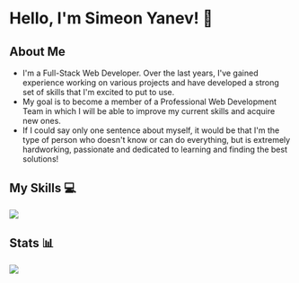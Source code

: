 # Hello, I'm Simeon Yanev! 👋

## About Me 
- I'm a Full-Stack Web Developer. Over the last years, I've gained experience working on various projects and have developed a strong set of skills that I'm excited to put to use. 
- My goal is to become a member of a Professional Web Development Team in which I will be able to improve my current skills and acquire new ones. 
- If I could say only one sentence about myself, it would be that I'm the type of person who doesn't know or can do everything, but is extremely hardworking, passionate and dedicated to learning and finding the best solutions!

## My Skills 💻
<p align="left">
  <a href="https://skillicons.dev">
    <img src="https://skillicons.dev/icons?i=react,js,mongodb,express,html,css,bootstrap,tailwind,sass,styledcomponents,materialui,firebase,github,git,jquery,redux,vscode" />
  </a>
</p>

## Stats 📊
<img src="https://github-readme-stats.vercel.app/api?username=simeonYanev&show_icons=true&theme=react" />



